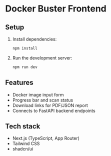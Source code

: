 # Docker Buster Frontend

## Setup

1. Install dependencies:
   ```sh
   npm install
   ```
2. Run the development server:
   ```sh
   npm run dev
   ```

## Features
- Docker image input form
- Progress bar and scan status
- Download links for PDF/JSON report
- Connects to FastAPI backend endpoints

## Tech stack
- Next.js (TypeScript, App Router)
- Tailwind CSS
- shadcn/ui
